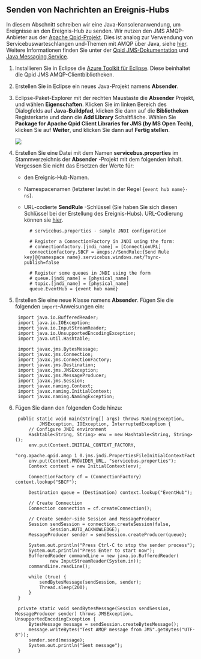 ## Senden von Nachrichten an Ereignis-Hubs

In diesem Abschnitt schreiben wir eine Java-Konsolenanwendung, um Ereignisse an den Ereignis-Hub zu senden. Wir nutzen den JMS AMQP-Anbieter aus der [Apache Qpid-Projekt](http://qpid.apache.org/). Dies ist analog zur Verwendung von Servicebuswarteschlangen und-Themen mit AMQP über Java, siehe [hier](../service-bus/service-bus-java-how-to-use-jms-api-amqp.md). Weitere Informationen finden Sie unter der [Qpid JMS-Dokumentation](http://qpid.apache.org/releases/qpid-0.30/programming/book/QpidJMS.html) und [Java Messaging Service](http://www.oracle.com/technetwork/java/jms/index.html).

1. Installieren Sie in Eclipse die [Azure Toolkit für Eclipse](https://msdn.microsoft.com/library/azure/hh690946.aspx). Diese beinhaltet die Qpid JMS AMQP-Clientbibliotheken.

2. Erstellen Sie in Eclipse ein neues Java-Projekt namens **Absender**.

3. Eclipse-Paket-Explorer mit der rechten Maustaste die **Absender** Projekt, und wählen **Eigenschaften**. Klicken Sie im linken Bereich des Dialogfelds auf **Java-Buildpfad**, klicken Sie dann auf die **Bibliotheken** Registerkarte und dann die **Add Library** Schaltfläche. Wählen Sie **Package for Apache Qpid Client Libraries for JMS (by MS Open Tech)**, klicken Sie auf **Weiter**, und klicken Sie dann auf **Fertig stellen**.

    ![][8]

4. Erstellen Sie eine Datei mit dem Namen **servicebus.properties** im Stammverzeichnis der **Absender** -Projekt mit dem folgenden Inhalt. Vergessen Sie nicht das Ersetzen der Werte für:
    - den Ereignis-Hub-Namen.
    - Namespacenamen (letzterer lautet in der Regel `{event hub name}-ns`).
    - URL-codierte **SendRule** -Schlüssel (Sie haben Sie sich diesen Schlüssel bei der Erstellung des Ereignis-Hubs). URL-Codierung können sie [hier](http://www.w3schools.com/tags/ref_urlencode.asp).

            # servicebus.properties - sample JNDI configuration

            # Register a ConnectionFactory in JNDI using the form:
            # connectionfactory.[jndi_name] = [ConnectionURL]
            connectionfactory.SBCF = amqps://SendRule:{Send Rule key}@{namespace name}.servicebus.windows.net/?sync-publish=false

            # Register some queues in JNDI using the form
            # queue.[jndi_name] = [physical_name]
            # topic.[jndi_name] = [physical_name]
            queue.EventHub = {event hub name}

5. Erstellen Sie eine neue Klasse namens **Absender**. Fügen Sie die folgenden `import`-Anweisungen ein:

        import java.io.BufferedReader;
        import java.io.IOException;
        import java.io.InputStreamReader;
        import java.io.UnsupportedEncodingException;
        import java.util.Hashtable;

        import javax.jms.BytesMessage;
        import javax.jms.Connection;
        import javax.jms.ConnectionFactory;
        import javax.jms.Destination;
        import javax.jms.JMSException;
        import javax.jms.MessageProducer;
        import javax.jms.Session;
        import javax.naming.Context;
        import javax.naming.InitialContext;
        import javax.naming.NamingException;

6. Fügen Sie dann den folgenden Code hinzu:

        public static void main(String[] args) throws NamingException,
                JMSException, IOException, InterruptedException {
            // Configure JNDI environment
            Hashtable<String, String> env = new Hashtable<String, String>();
            env.put(Context.INITIAL_CONTEXT_FACTORY,
                    "org.apache.qpid.amqp_1_0.jms.jndi.PropertiesFileInitialContextFactory");
            env.put(Context.PROVIDER_URL, "servicebus.properties");
            Context context = new InitialContext(env);

            ConnectionFactory cf = (ConnectionFactory) context.lookup("SBCF");

            Destination queue = (Destination) context.lookup("EventHub");

            // Create Connection
            Connection connection = cf.createConnection();

            // Create sender-side Session and MessageProducer
            Session sendSession = connection.createSession(false,
                    Session.AUTO_ACKNOWLEDGE);
            MessageProducer sender = sendSession.createProducer(queue);

            System.out.println("Press Ctrl-C to stop the sender process");
            System.out.println("Press Enter to start now");
            BufferedReader commandLine = new java.io.BufferedReader(
                    new InputStreamReader(System.in));
            commandLine.readLine();

            while (true) {
                sendBytesMessage(sendSession, sender);
                Thread.sleep(200);
            }
        }

        private static void sendBytesMessage(Session sendSession, MessageProducer sender) throws JMSException, UnsupportedEncodingException {
            BytesMessage message = sendSession.createBytesMessage();
            message.writeBytes("Test AMQP message from JMS".getBytes("UTF-8"));
            sender.send(message);
            System.out.println("Sent message");
        }



<!-- Images -->
[8]: ./media/service-bus-event-hubs-getstarted/create-sender-java1.png


